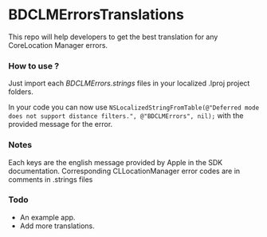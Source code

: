 BDCLMErrorsTranslations
===================================

This repo will help developers to get the best translation for any CoreLocation Manager errors.

### How to use ?
Just import each _BDCLMErrors.strings_ files in your localized .lproj project folders.

In your code you can now use `NSLocalizedStringFromTable(@"Deferred mode does not support distance filters.", @"BDCLMErrors", nil);` with the provided message for the error.


### Notes
Each keys are the english message provided by Apple in the SDK documentation. Corresponding CLLocationManager error codes are in comments in .strings files

### Todo
- An example app.
- Add more translations.